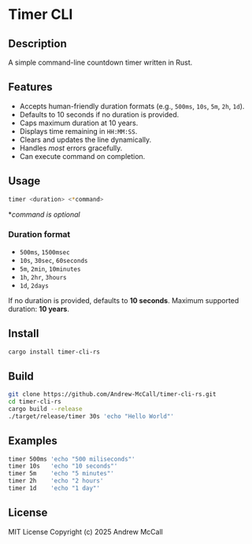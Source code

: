 # Timer CLI

## Description

A simple command-line countdown timer written in Rust.

## Features

- Accepts human-friendly duration formats (e.g., `500ms`, `10s`, `5m`, `2h`, `1d`).
- Defaults to 10 seconds if no duration is provided.
- Caps maximum duration at 10 years.
- Displays time remaining in `HH:MM:SS`.
- Clears and updates the line dynamically.
- Handles *most* errors gracefully.
- Can execute command on completion.

## Usage

```bash
timer <duration> <*command>
```
**command is optional*

### Duration format

- `500ms`, `1500msec`
- `10s`, `30sec`, `60seconds`
- `5m`, `2min`, `10minutes`
- `1h`, `2hr`, `3hours`
- `1d`, `2days`

If no duration is provided, defaults to **10 seconds**.
Maximum supported duration: **10 years**.

## Install
```bash 
cargo install timer-cli-rs
```

## Build

```bash
git clone https://github.com/Andrew-McCall/timer-cli-rs.git
cd timer-cli-rs
cargo build --release
./target/release/timer 30s 'echo "Hello World"'
```

## Examples

```bash
timer 500ms 'echo "500 miliseconds"' 
timer 10s   'echo "10 seconds"'  
timer 5m    'echo "5 minutes"'  
timer 2h    'echo "2 hours'  
timer 1d    'echo "1 day"'  
```


## License

MIT License
Copyright (c) 2025 Andrew McCall

